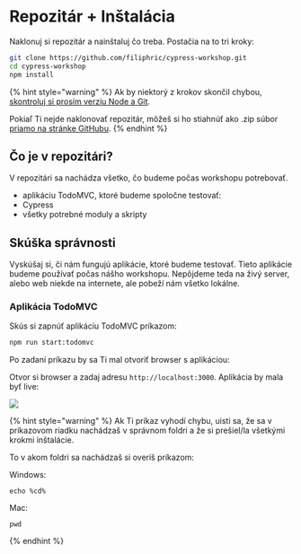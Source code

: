 # Repozitár + Inštalácia

Naklonuj si repozitár a nainštaluj čo treba. Postačia na to tri kroky:

```bash
git clone https://github.com/filiphric/cypress-workshop.git
cd cypress-workshop
npm install
```

{% hint style="warning" %}
Ak by niektorý z krokov skončil chybou, [skontroluj si prosím verziu Node a Git](skontroluj-si-verziu-node-a-git.md).

Pokiaľ Ti nejde naklonovať repozitár, môžeš si ho stiahnúť ako .zip súbor [priamo na stránke GitHubu](https://github.com/filiphric/cypress-workshop).
{% endhint %}

## Čo je v repozitári?

V repozitári sa nachádza všetko, čo budeme počas workshopu potrebovať.

* aplikáciu TodoMVC, ktoré budeme spoločne testovať:
* Cypress
* všetky potrebné moduly a skripty

## Skúška správnosti

Vyskúšaj si, či nám fungujú aplikácie, ktoré budeme testovať. Tieto aplikácie budeme používať počas nášho workshopu. Nepôjdeme teda na živý server, alebo web niekde na internete, ale pobeží nám všetko lokálne. 

### Aplikácia TodoMVC <a id="aplikacia-todomvc"></a>

Skús si zapnúť aplikáciu TodoMVC príkazom:

```bash
npm run start:todomvc
```

Po zadaní príkazu by sa Ti mal otvoriť browser s aplikáciou:

Otvor si browser a zadaj adresu `http://localhost:3000`. Aplikácia by mala byť live:

![](https://blobscdn.gitbook.com/v0/b/gitbook-28427.appspot.com/o/assets%2F-LttIMlpZYOezH3vqWQe%2F-LtvM117xSli1D2CUiO-%2F-LtvS28kSgNGkzusuQPX%2FSni%CC%81mka%20obrazovky%202019-11-17%20o%2023.19.57.png?alt=media&token=670b1ffb-14c9-4645-b3e4-f89d62f77785)

{% hint style="warning" %}
Ak Ti príkaz vyhodí chybu, uisti sa, že sa v príkazovom riadku nachádzaš v správnom foldri a že si prešiel/la všetkými krokmi inštalácie.‌

To v akom foldri sa nachádzaš si overíš príkazom:

Windows:

```text
echo %cd%
```

Mac:

```text
pwd
```
{% endhint %}







